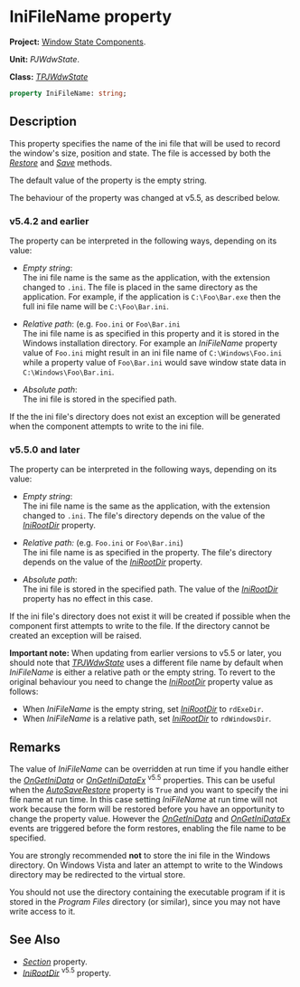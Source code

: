 # IniFileName property #

**Project:** [Window State Components](WindowStateComponents.md).

**Unit:** _PJWdwState_.

**Class:** _[TPJWdwState](TPJWdwState.md)_

```pascal
property IniFileName: string;
```

## Description ##

This property specifies the name of the ini file that will be used to record the window's size, position and state. The file is accessed by both the _[Restore](TPJWdwStateRestore.md)_ and _[Save](TPJWdwStateSave.md)_ methods.

The default value of the property is the empty string.

The behaviour of the property was changed at v5.5, as described below.

### v5.4.2 and earlier ###

The property can be interpreted in the following ways, depending on its value:

  * _Empty string_: <br>The ini file name is the same as the application, with the extension changed to `.ini`. The file is placed in the same directory as the application. For example, if the application is `C:\Foo\Bar.exe` then the full ini file name will be `C:\Foo\Bar.ini`.

  * _Relative path_: (e.g. `Foo.ini` or `Foo\Bar.ini`<br>The ini file name is as specified in this property and it is stored in the Windows installation directory. For example an _IniFileName_ property value of `Foo.ini` might result in an ini file name of `C:\Windows\Foo.ini` while a property value of `Foo\Bar.ini` would save window state data in `C:\Windows\Foo\Bar.ini`.

  * _Absolute path_:<br>The ini file is stored in the specified path.

If the the ini file's directory does not exist an exception will be generated when the component attempts to write to the ini file.

### v5.5.0 and later ###

The property can be interpreted in the following ways, depending on its value:

  * _Empty string_:<br>The ini file name is the same as the application, with the extension changed to `.ini`. The file's directory depends on the value of the _[IniRootDir](TPJWdwStateIniRootDir.md)_ property.

  * _Relative path:_ (e.g. `Foo.ini` or `Foo\Bar.ini`)<br>The ini file name is as specified in the property. The file's directory depends on the value of the _[IniRootDir](TPJWdwStateIniRootDir.md)_ property.

  * _Absolute path_:<br>The ini file is stored in the specified path. The value of the _[IniRootDir](TPJWdwStateIniRootDir.md)_ property has no effect in this case.

If the ini file's directory does not exist it will be created if possible when the component first attempts to write to the file. If the directory cannot be created an exception will be raised.

**Important note:** When updating from earlier versions to v5.5 or later, you should note that _[TPJWdwState](TPJWdwState.md)_  uses a different file name by default when _IniFileName_ is either a relative path or the empty string. To revert to the original behaviour you need to change the _[IniRootDir](TPJWdwStateIniRootDir.md)_ property value as follows:

  * When _IniFileName_ is the empty string, set _[IniRootDir](TPJWdwStateIniRootDir.md)_ to `rdExeDir`.
  * When _IniFileName_ is a relative path, set _[IniRootDir](TPJWdwStateIniRootDir.md)_ to `rdWindowsDir`.

## Remarks ##

The value of _IniFileName_ can be overridden at run time if you handle either the _[OnGetIniData](TPJWdwStateOnGetIniData.md)_ or _[OnGetIniDataEx](TPJWdwStateOnGetIniDataEx.md)_ <sup>v5.5</sup> properties. This can be useful when the _[AutoSaveRestore](TPJCustomWdwStateAutoSaveRestore.md)_ property is `True` and you want to specify the ini file name at run time. In this case setting _IniFileName_ at run time will not work because the form will be restored before you have an opportunity to change the property value. However the _[OnGetIniData](TPJWdwStateOnGetIniData.md)_ and _[OnGetIniDataEx](TPJWdwStateOnGetIniDataEx.md)_ events are triggered before the form restores, enabling the file name to be specified.

You are strongly recommended **not** to store the ini file in the Windows directory. On Windows Vista and later an attempt to write to the Windows directory may be redirected to the virtual store.

You should not use the directory containing the executable program if it is stored in the _Program Files_ directory (or similar), since you may not have write access to it.

## See Also ##

  * _[Section](TPJWdwStateSection.md)_ property.
  * _[IniRootDir](TPJWdwStateIniRootDir.md)_ <sup>v5.5</sup> property.
